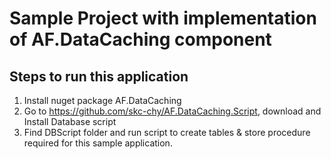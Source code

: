 # Sample Project with implementation of AF.DataCaching component
## Steps to run this application
1) Install nuget package AF.DataCaching
2) Go to https://github.com/skc-chy/AF.DataCaching.Script,  download and Install Database script
3) Find DBScript folder and run script to create tables & store procedure required for this sample application.
